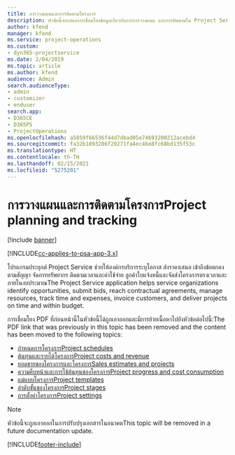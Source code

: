 ```yaml
---
title: การวางแผนและการติดตามโครงการ
description: หัวข้อนี้จะแสดงการเชื่อมโยงข้อมูลเกี่ยวกับการการวางแผน และการติดตามใน Project Service Automation
author: kfend
manager: kfend
ms.service: project-operations
ms.custom:
- dyn365-projectservice
ms.date: 2/04/2019
ms.topic: article
ms.author: kfend
audience: Admin
search.audienceType:
- admin
- customizer
- enduser
search.app:
- D365CE
- D365PS
- ProjectOperations
ms.openlocfilehash: a5859f66536f44d7dbad05e74693200212acebd4
ms.sourcegitcommit: fa32b1893286f20271fa4ec4be8fc68bd135f53c
ms.translationtype: HT
ms.contentlocale: th-TH
ms.lasthandoff: 02/15/2021
ms.locfileid: "5275201"
---
```

# <a name="project-planning-and-tracking"></a><span data-ttu-id="d80ad-103">การวางแผนและการติดตามโครงการ</span><span class="sxs-lookup"><span data-stu-id="d80ad-103">Project planning and tracking</span></span>

[!include [banner](../../includes/psa-now-project-operations.md)]

[!INCLUDE[cc-applies-to-psa-app-3.x](../../includes/cc-applies-to-psa-app-3x.md)]

<span data-ttu-id="d80ad-104">โปรแกรมประยุกต์ Project Service ช่วยให้องค์กรบริการระบุโอกาส ส่งราคาเสนอ เข้าถึงข้อตกลงตามสัญญา จัดการทรัพยากร ติดตามเวลาและค่าใช้จ่าย ลูกค้าใบแจ้งหนี้และจัดส่งโครงการตรงเวลาและภายในงบประมาณ</span><span class="sxs-lookup"><span data-stu-id="d80ad-104">The Project Service application helps service organizations identify opportunities, submit bids, reach contractual agreements, manage resources, track time and expenses, invoice customers, and deliver projects on time and within budget.</span></span> 

<span data-ttu-id="d80ad-105">การเชื่อมโยง PDF ที่ก่อนหน้านี้ในหัวข้อนี้ได้ถูกเอาออกและมีการย้ายเนื้อหาไปยังหัวข้อต่อไปนี้:</span><span class="sxs-lookup"><span data-stu-id="d80ad-105">The PDF link that was previously in this topic has been removed and the content has been moved to the following topics:</span></span>

- [<span data-ttu-id="d80ad-106">กำหนดการโครงการ</span><span class="sxs-lookup"><span data-stu-id="d80ad-106">Project schedules</span></span>](../project-creating.md)
- [<span data-ttu-id="d80ad-107">ต้นทุนและรายได้โครงการ</span><span class="sxs-lookup"><span data-stu-id="d80ad-107">Project costs and revenue</span></span>](../project-estimating.md)
- [<span data-ttu-id="d80ad-108">ยอดขายของโครงการและโครงการ</span><span class="sxs-lookup"><span data-stu-id="d80ad-108">Sales estimates and projects</span></span>](../project-leveraging.md)
- [<span data-ttu-id="d80ad-109">ความคืบหน้าและการใช้ต้นทุนของโครงการ</span><span class="sxs-lookup"><span data-stu-id="d80ad-109">Project progress and cost consumption</span></span>](../project-tracking.md)
- [<span data-ttu-id="d80ad-110">แม่แบบโครงการ</span><span class="sxs-lookup"><span data-stu-id="d80ad-110">Project templates</span></span>](../project-templates.md)
- [<span data-ttu-id="d80ad-111">ลำดับขั้นของโครงการ</span><span class="sxs-lookup"><span data-stu-id="d80ad-111">Project stages</span></span>](../project-stages.md)
- [<span data-ttu-id="d80ad-112">การตั้งค่าโครงการ</span><span class="sxs-lookup"><span data-stu-id="d80ad-112">Project settings</span></span>](../project-settings.md)

> [!NOTE]
> <span data-ttu-id="d80ad-113">หัวข้อนี้จะถูกเอาออกในการปรับปรุงเอกสารในอนาคต</span><span class="sxs-lookup"><span data-stu-id="d80ad-113">This topic will be removed in a future documentation update.</span></span> 


[!INCLUDE[footer-include](../../includes/footer-banner.md)]